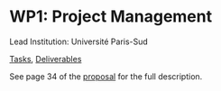 # WP1: Project Management

Lead Institution: Université Paris-Sud

[Tasks](https://github.com/OpenDreamKit/OpenDreamKit/issues?q=label%3AWP1+label%3Atask+sort%3Acreated-asc),
[Deliverables](https://github.com/OpenDreamKit/OpenDreamKit/issues?q=label%3AWP1+label%3Adeliverable+sort%3Acreated-asc)

See page 34 of the [proposal](https://github.com/OpenDreamKit/OpenDreamKit/raw/master/Proposal/proposal-www.pdf) for the full description.
